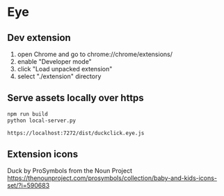 # Eye

## Dev extension

1) open Chrome and go to chrome://chrome/extensions/
2) enable "Developer mode"
3) click "Load unpacked extension"
4) select "./extension" directory

## Serve assets locally over https

```sh
npm run build
python local-server.py
```

`https://localhost:7272/dist/duckclick.eye.js`

## Extension icons

Duck by ProSymbols from the Noun Project
https://thenounproject.com/prosymbols/collection/baby-and-kids-icons-set/?i=590683
